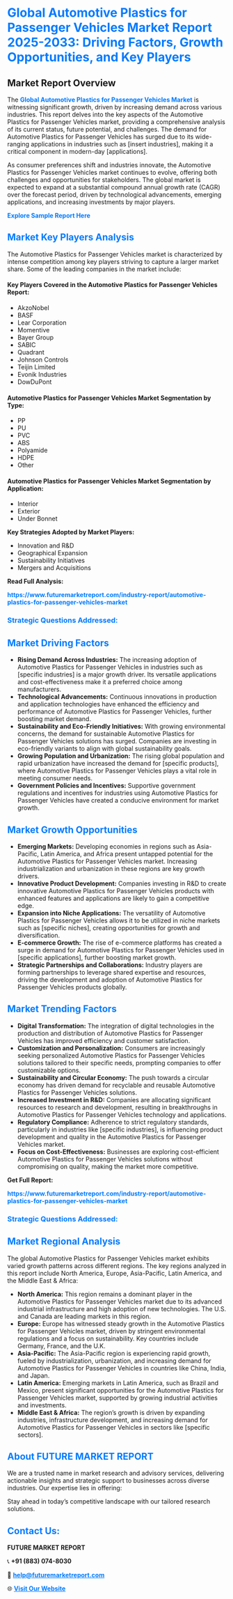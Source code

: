 <h1 style="color: #007BFF;">Global Automotive Plastics for Passenger Vehicles Market Report 2025-2033: Driving Factors, Growth Opportunities, and Key Players</h1>

<section id="overview">
<h2>Market Report Overview</h2>
<p>The <a href="https://www.futuremarketreport.com/industry-report/automotive-plastics-for-passenger-vehicles-market" style="color: #007BFF; text-decoration: none;"><strong>Global Automotive Plastics for Passenger Vehicles Market</strong></a> is witnessing significant growth, driven by increasing demand across various industries. This report delves into the key aspects of the Automotive Plastics for Passenger Vehicles market, providing a comprehensive analysis of its current status, future potential, and challenges. The demand for Automotive Plastics for Passenger Vehicles has surged due to its wide-ranging applications in industries such as [insert industries], making it a critical component in modern-day [applications].</p>
<p>As consumer preferences shift and industries innovate, the Automotive Plastics for Passenger Vehicles market continues to evolve, offering both challenges and opportunities for stakeholders. The global market is expected to expand at a substantial compound annual growth rate (CAGR) over the forecast period, driven by technological advancements, emerging applications, and increasing investments by major players.</p>
</section>

<section id="overview">
<p><a href="https://www.futuremarketreport.com/request-sample/reportId=61979" style="color: #007BFF; text-decoration: none;"><strong>Explore Sample Report Here</strong></a></p>
</section>

<section id="key-players">
<h2 style="color: #007BFF;">Market Key Players Analysis</h2>
<p>The Automotive Plastics for Passenger Vehicles market is characterized by intense competition among key players striving to capture a larger market share. Some of the leading companies in the market include:</p>
<h4>Key Players Covered in the Automotive Plastics for Passenger Vehicles Report:</h4>
<ul><li>AkzoNobel</li><li>BASF</li><li>Lear Corporation</li><li>Momentive</li><li>Bayer Group</li><li>SABIC</li><li>Quadrant</li><li>Johnson Controls</li><li>Teijin Limited</li><li>Evonik Industries</li><li>DowDuPont</li></ul>
<h4>Automotive Plastics for Passenger Vehicles Market Segmentation by Type:</h4>
<ul><li>PP</li><li>PU</li><li>PVC</li><li>ABS</li><li>Polyamide</li><li>HDPE</li><li>Other</li></ul>

<h4>Automotive Plastics for Passenger Vehicles Market Segmentation by Application:</h4>
<ul><li>Interior</li><li>Exterior</li><li>Under Bonnet</li></ul>
<p><strong>Key Strategies Adopted by Market Players:</strong></p>
<ul>
<li>Innovation and R&D</li>
<li>Geographical Expansion</li>
<li>Sustainability Initiatives</li>
<li>Mergers and Acquisitions</li>
</ul>
</section>

<section>
<p><strong>Read Full Analysis: </strong></p><a href="https://www.futuremarketreport.com/industry-report/automotive-plastics-for-passenger-vehicles-market" style="color: #007BFF; text-decoration: none;"><strong>https://www.futuremarketreport.com/industry-report/automotive-plastics-for-passenger-vehicles-market</strong></a>
<h3 style="color: #007BFF;">Strategic Questions Addressed:</h3>
</section>

<section id="driving-factors">
<h2 style="color: #007BFF;">Market Driving Factors</h2>
<ul>
<li><strong>Rising Demand Across Industries:</strong> The increasing adoption of Automotive Plastics for Passenger Vehicles in industries such as [specific industries] is a major growth driver. Its versatile applications and cost-effectiveness make it a preferred choice among manufacturers.</li>
<li><strong>Technological Advancements:</strong> Continuous innovations in production and application technologies have enhanced the efficiency and performance of Automotive Plastics for Passenger Vehicles, further boosting market demand.</li>
<li><strong>Sustainability and Eco-Friendly Initiatives:</strong> With growing environmental concerns, the demand for sustainable Automotive Plastics for Passenger Vehicles solutions has surged. Companies are investing in eco-friendly variants to align with global sustainability goals.</li>
<li><strong>Growing Population and Urbanization:</strong> The rising global population and rapid urbanization have increased the demand for [specific products], where Automotive Plastics for Passenger Vehicles plays a vital role in meeting consumer needs.</li>
<li><strong>Government Policies and Incentives:</strong> Supportive government regulations and incentives for industries using Automotive Plastics for Passenger Vehicles have created a conducive environment for market growth.</li>
</ul>
</section>

<section id="growth-opportunities">
<h2 style="color: #007BFF;">Market Growth Opportunities</h2>
<ul>
<li><strong>Emerging Markets:</strong> Developing economies in regions such as Asia-Pacific, Latin America, and Africa present untapped potential for the Automotive Plastics for Passenger Vehicles market. Increasing industrialization and urbanization in these regions are key growth drivers.</li>
<li><strong>Innovative Product Development:</strong> Companies investing in R&D to create innovative Automotive Plastics for Passenger Vehicles products with enhanced features and applications are likely to gain a competitive edge.</li>
<li><strong>Expansion into Niche Applications:</strong> The versatility of Automotive Plastics for Passenger Vehicles allows it to be utilized in niche markets such as [specific niches], creating opportunities for growth and diversification.</li>
<li><strong>E-commerce Growth:</strong> The rise of e-commerce platforms has created a surge in demand for Automotive Plastics for Passenger Vehicles used in [specific applications], further boosting market growth.</li>
<li><strong>Strategic Partnerships and Collaborations:</strong> Industry players are forming partnerships to leverage shared expertise and resources, driving the development and adoption of Automotive Plastics for Passenger Vehicles products globally.</li>
</ul>
</section>

<section id="trending-factors">
<h2 style="color: #007BFF;">Market Trending Factors</h2>
<ul>
<li><strong>Digital Transformation:</strong> The integration of digital technologies in the production and distribution of Automotive Plastics for Passenger Vehicles has improved efficiency and customer satisfaction.</li>
<li><strong>Customization and Personalization:</strong> Consumers are increasingly seeking personalized Automotive Plastics for Passenger Vehicles solutions tailored to their specific needs, prompting companies to offer customizable options.</li>
<li><strong>Sustainability and Circular Economy:</strong> The push towards a circular economy has driven demand for recyclable and reusable Automotive Plastics for Passenger Vehicles solutions.</li>
<li><strong>Increased Investment in R&D:</strong> Companies are allocating significant resources to research and development, resulting in breakthroughs in Automotive Plastics for Passenger Vehicles technology and applications.</li>
<li><strong>Regulatory Compliance:</strong> Adherence to strict regulatory standards, particularly in industries like [specific industries], is influencing product development and quality in the Automotive Plastics for Passenger Vehicles market.</li>
<li><strong>Focus on Cost-Effectiveness:</strong> Businesses are exploring cost-efficient Automotive Plastics for Passenger Vehicles solutions without compromising on quality, making the market more competitive.</li>
</ul>
</section>

<section>
<p><strong>Get Full Report: </strong></p><a href="https://www.futuremarketreport.com/industry-report/automotive-plastics-for-passenger-vehicles-market" style="color: #007BFF; text-decoration: none;"><strong>https://www.futuremarketreport.com/industry-report/automotive-plastics-for-passenger-vehicles-market</strong></a>
<h3 style="color: #007BFF;">Strategic Questions Addressed:</h3>
</section>


<section id="regional-analysis">
<h2 style="color: #007BFF;">Market Regional Analysis</h2>
<p>The global Automotive Plastics for Passenger Vehicles market exhibits varied growth patterns across different regions. The key regions analyzed in this report include North America, Europe, Asia-Pacific, Latin America, and the Middle East & Africa:</p>
<ul>
<li><strong>North America:</strong> This region remains a dominant player in the Automotive Plastics for Passenger Vehicles market due to its advanced industrial infrastructure and high adoption of new technologies. The U.S. and Canada are leading markets in this region.</li>
<li><strong>Europe:</strong> Europe has witnessed steady growth in the Automotive Plastics for Passenger Vehicles market, driven by stringent environmental regulations and a focus on sustainability. Key countries include Germany, France, and the U.K.</li>
<li><strong>Asia-Pacific:</strong> The Asia-Pacific region is experiencing rapid growth, fueled by industrialization, urbanization, and increasing demand for Automotive Plastics for Passenger Vehicles in countries like China, India, and Japan.</li>
<li><strong>Latin America:</strong> Emerging markets in Latin America, such as Brazil and Mexico, present significant opportunities for the Automotive Plastics for Passenger Vehicles market, supported by growing industrial activities and investments.</li>
<li><strong>Middle East & Africa:</strong> The region’s growth is driven by expanding industries, infrastructure development, and increasing demand for Automotive Plastics for Passenger Vehicles in sectors like [specific sectors].</li>
</ul>
</section>

<footer>
<h2 style="color: #007BFF;">About FUTURE MARKET REPORT</h2>
<p>We are a trusted name in market research and advisory services, delivering actionable insights and strategic support to businesses across diverse industries. Our expertise lies in offering:</p>

<p>Stay ahead in today’s competitive landscape with our tailored research solutions.</p>

<h2 style="color: #007BFF;">Contact Us:</h2>
<p><strong>FUTURE MARKET REPORT</strong></p>
<p>📞 <strong>+91 (883) 074-8030</strong></p>
<p>📧 <strong><a href="mailto:help@futuremarketreport.com" style="color: #007BFF;">help@futuremarketreport.com</a></strong></p>
<p>🌐 <strong><a href="https://www.futuremarketreport.com/" style="color: #007BFF;">Visit Our Website</a></strong></p>
</footer>